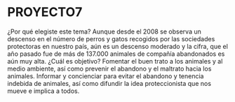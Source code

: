 # PROYECTO7
¿Por qué elegiste este tema?
Aunque desde el 2008 se observa un descenso en el número de perros y gatos recogidos por las sociedades protectoras en nuestro país, aún es un descenso moderado y la cifra, que el año pasado fue de más de 137.000 animales de compañía abandonados es aún muy alta.
¿Cuál es objetivo?
Fomentar el buen trato a los animales y al medio ambiente, así como prevenir el abandono y el maltrato hacia los animales. Informar y concienciar para evitar el abandono y tenencia indebida de animales, así como difundir la idea proteccionista que nos mueve e implica a todos.
